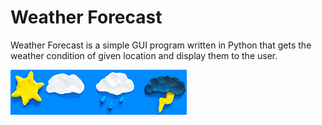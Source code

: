 # Weather Forecast

Weather Forecast is a simple GUI program written in Python that gets the weather condition of given location and display them to the user.

<img src="included_files/1.png">
